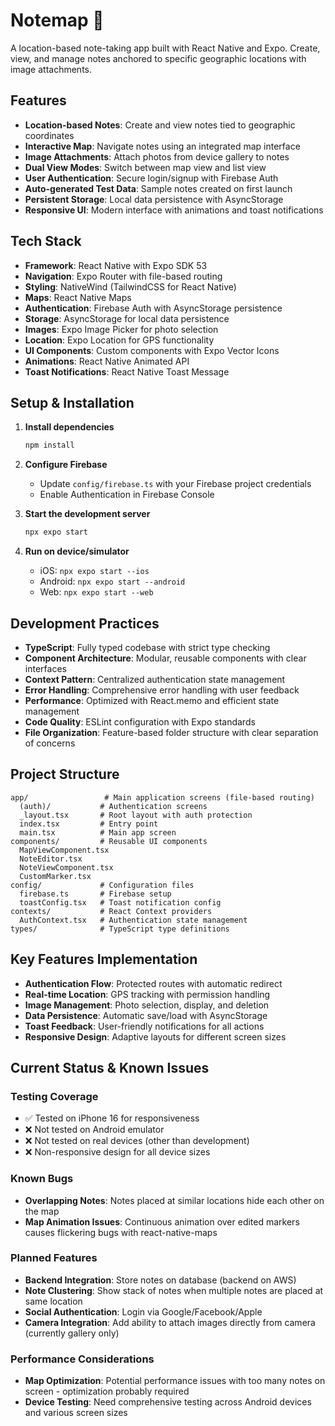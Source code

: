 # Notemap 📍

A location-based note-taking app built with React Native and Expo. Create, view, and manage notes anchored to specific geographic locations with image attachments.

## Features

- **Location-based Notes**: Create and view notes tied to geographic coordinates
- **Interactive Map**: Navigate notes using an integrated map interface
- **Image Attachments**: Attach photos from device gallery to notes
- **Dual View Modes**: Switch between map view and list view
- **User Authentication**: Secure login/signup with Firebase Auth
- **Auto-generated Test Data**: Sample notes created on first launch
- **Persistent Storage**: Local data persistence with AsyncStorage
- **Responsive UI**: Modern interface with animations and toast notifications

## Tech Stack

- **Framework**: React Native with Expo SDK 53
- **Navigation**: Expo Router with file-based routing
- **Styling**: NativeWind (TailwindCSS for React Native)
- **Maps**: React Native Maps
- **Authentication**: Firebase Auth with AsyncStorage persistence
- **Storage**: AsyncStorage for local data persistence
- **Images**: Expo Image Picker for photo selection
- **Location**: Expo Location for GPS functionality
- **UI Components**: Custom components with Expo Vector Icons
- **Animations**: React Native Animated API
- **Toast Notifications**: React Native Toast Message

## Setup & Installation

1. **Install dependencies**
   ```bash
   npm install
   ```

2. **Configure Firebase**
   - Update `config/firebase.ts` with your Firebase project credentials
   - Enable Authentication in Firebase Console

3. **Start the development server**
   ```bash
   npx expo start
   ```

4. **Run on device/simulator**
   - iOS: `npx expo start --ios`
   - Android: `npx expo start --android`
   - Web: `npx expo start --web`

## Development Practices

- **TypeScript**: Fully typed codebase with strict type checking
- **Component Architecture**: Modular, reusable components with clear interfaces
- **Context Pattern**: Centralized authentication state management
- **Error Handling**: Comprehensive error handling with user feedback
- **Performance**: Optimized with React.memo and efficient state management
- **Code Quality**: ESLint configuration with Expo standards
- **File Organization**: Feature-based folder structure with clear separation of concerns

## Project Structure

```
app/                 # Main application screens (file-based routing)
  (auth)/           # Authentication screens
  _layout.tsx       # Root layout with auth protection
  index.tsx         # Entry point
  main.tsx          # Main app screen
components/         # Reusable UI components
  MapViewComponent.tsx
  NoteEditor.tsx
  NoteViewComponent.tsx
  CustomMarker.tsx
config/             # Configuration files
  firebase.ts       # Firebase setup
  toastConfig.tsx   # Toast notification config
contexts/           # React Context providers
  AuthContext.tsx   # Authentication state management
types/              # TypeScript type definitions
```

## Key Features Implementation

- **Authentication Flow**: Protected routes with automatic redirect
- **Real-time Location**: GPS tracking with permission handling
- **Image Management**: Photo selection, display, and deletion
- **Data Persistence**: Automatic save/load with AsyncStorage
- **Toast Feedback**: User-friendly notifications for all actions
- **Responsive Design**: Adaptive layouts for different screen sizes

## Current Status & Known Issues

### Testing Coverage
- ✅ Tested on iPhone 16 for responsiveness
- ❌ Not tested on Android emulator
- ❌ Not tested on real devices (other than development)
- ❌ Non-responsive design for all device sizes

### Known Bugs
- **Overlapping Notes**: Notes placed at similar locations hide each other on the map
- **Map Animation Issues**: Continuous animation over edited markers causes flickering bugs with react-native-maps

### Planned Features
- **Backend Integration**: Store notes on database (backend on AWS)
- **Note Clustering**: Show stack of notes when multiple notes are placed at same location
- **Social Authentication**: Login via Google/Facebook/Apple
- **Camera Integration**: Add ability to attach images directly from camera (currently gallery only)

### Performance Considerations
- **Map Optimization**: Potential performance issues with too many notes on screen - optimization probably required
- **Device Testing**: Need comprehensive testing across Android devices and various screen sizes

